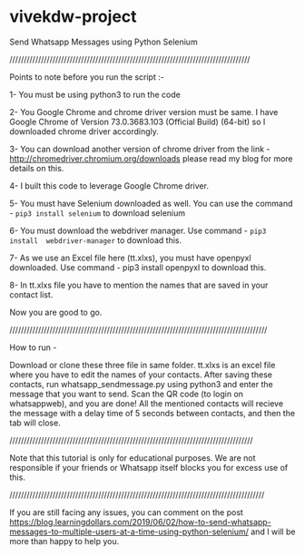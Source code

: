 
# vivekdw-project
Send Whatsapp Messages using Python Selenium


////////////////////////////////////////////////////////////////////////////////////

Points to note before you run the script :- 

1- You must be using python3 to run the code

2- You Google Chrome and chrome driver version must be same. I have Google Chrome of Version 73.0.3683.103 (Official Build) (64-bit) so I downloaded chrome driver accordingly.

3- You can download another version of chrome driver from the link - http://chromedriver.chromium.org/downloads please read my blog for more details on this.

4- I built this code to leverage Google Chrome driver.

5- You must have Selenium downloaded as well. You can use the command - `pip3 install selenium` to download selenium

6- You must download the webdriver manager. Use command - `pip3 install  webdriver-manager` to download this.

7- As we use an Excel file here (tt.xlxs), you must have openpyxl downloaded. Use command - pip3 install openpyxl to download this.

8- In tt.xlxs file you have to mention the names that are saved in your contact list.

Now you are good to go.

//////////////////////////////////////////////////////////////////////////////////////////

How to run -

Download or clone these three file in same folder. tt.xlxs is an excel file where you have to edit the names of your contacts. After saving these contacts, run  whatsapp_sendmessage.py using python3 and enter the message that you want to send. Scan the QR code (to login on whatsappweb), and you are done! All the mentioned contacts will recieve the message with a delay time of 5 seconds between contacts, and then the tab will close.

/////////////////////////////////////////////////////////////////////////////////////

Note that this tutorial is only for educational purposes. We are not responsible if your friends or Whatsapp itself blocks you for excess use of this.

/////////////////////////////////////////////////////////////////////////////////////////

If you are still facing any issues, you can comment on the post https://blog.learningdollars.com/2019/06/02/how-to-send-whatsapp-messages-to-multiple-users-at-a-time-using-python-selenium/ and I will be more than happy to help you.
